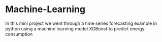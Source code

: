 # Machine-Learning
In this mini project we went through a time series forecasting example in python using a machine learning model XGBoost to predict energy consumption
